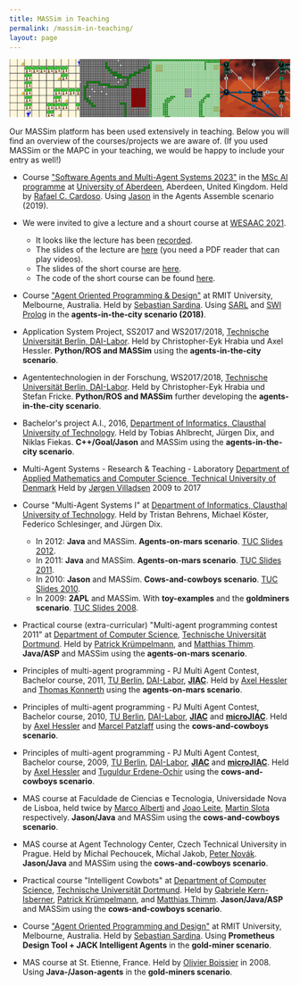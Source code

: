 ```yaml
---
title: MASSim in Teaching
permalink: /massim-in-teaching/
layout: page
---
```


![overview008.png](overview800.png)

Our MASSim platform has been used extensively in teaching.
Below you will find an overview of the courses/projects we are aware of. (If you used MASSim or the MAPC in your teaching, we would be happy to include your entry as well!)

* Course ["Software Agents and Multi-Agent Systems 2023"](https://www.abdn.ac.uk/registry/courses/postgraduate/2022-2023/computing_science/cs551k) in the [MSc AI programme](https://www.abdn.ac.uk/study/postgraduate-taught/degree-programmes/1034/artificial-intelligence/) at [University of Aberdeen](https://www.abdn.ac.uk/), Aberdeen, United Kingdom.
  Held by [Rafael C. Cardoso](https://rafaelcaue.github.io/).
  Using [Jason](https://jason.sourceforge.net/) in the Agents Assemble scenario (2019).

* We were invited to give a lecture and a shourt course at [WESAAC 2021](https://wesaac.ufsc.br/2021/).
  * It looks like the lecture has been [recorded](https://www.youtube.com/watch?v=HgNlfKm7YdQ).
  * The slides of the lecture are [here](./wesaac_lecture_slides.zip) (you need a PDF reader that can play videos).
  * The slides of the short course are [here](./wesaac_short-course_slides.pdf).
  * The code of the short course can be found [here](https://github.com/agentcontest/python-mapc2020).

* Course ["Agent Oriented Programming &amp; Design"](https://sites.google.com/site/rmitaopd18/home) at RMIT University, Melbourne, Australia.
  Held by [Sebastian Sardina](https://sites.google.com/site/ssardina/).
  Using [SARL](http://www.sarl.io/) and [SWI Prolog](http://www.swi-prolog.org/) in the **agents-in-the-city scenario (2018)**.

* Application System Project, SS2017 and WS2017/2018, [Technische Universität Berlin, DAI-Labor](http://www.dai-labor.de/en/).
  Held by Christopher-Eyk Hrabia und Axel Hessler.
  **Python/ROS and MASSim** using the **agents-in-the-city scenario**.

* Agententechnologien in der Forschung, WS2017/2018, [Technische Universität Berlin, DAI-Labor](http://www.dai-labor.de/en/).
  Held by Christopher-Eyk Hrabia und Stefan Fricke.
  **Python/ROS and MASSim** further developing the **agents-in-the-city scenario**.

* Bachelor's project A.I., 2016, [Department of Informatics, Clausthal University of Technology](https://www.ifi-ci.tu-clausthal.de/).
  Held by Tobias Ahlbrecht, Jürgen Dix, and Niklas Fiekas.
  **C++/Goal/Jason** and MASSim using the **agents-in-the-city scenario**.

* Multi-Agent Systems - Research & Teaching - Laboratory [Department of Applied Mathematics and Computer Science, Technical University of Denmark](https://people.compute.dtu.dk/jovi/MAS/)
  Held by [Jørgen Villadsen](https://people.compute.dtu.dk/jovi/) 2009 to 2017

* Course "Multi-Agent Systems I" at [Department of Informatics, Clausthal University of Technology](https://www.ifi-ci.tu-clausthal.de/).
  Held by Tristan Behrens, Michael Köster, Federico Schlesinger, and Jürgen Dix.
  * In 2012: **Java** and MASSim. **Agents-on-mars scenario**. [TUC Slides 2012](mas-BSc-1-up-SS2012.pdf).
  * In 2011: **Java** and MASSim. **Agents-on-mars scenario**. [TUC Slides 2011](mas-BSc-2011.pdf).
  * In 2010: **Jason** and MASSim. **Cows-and-cowboys scenario**. [TUC Slides 2010](mas-BSc-1-up-2010.pdf).
  * In 2009: **2APL** and MASSim. With **toy-examples** and the **goldminers scenario**. [TUC Slides 2008](mas-BSc-2008.pdf).

* Practical course (extra-curricular) "Multi-agent programming contest 2011"
  at [Department of Computer Science](http://ls1-www.cs.uni-dortmund.de/), [Technische Universität Dortmund](http://www.tu-dortmund.de/).
  Held by [Patrick Krümpelmann](http://ls1-www.cs.uni-dortmund.de/~kruempelmann),
  and [Matthias Thimm](http://ls1-www.cs.uni-dortmund.de/~thimm/).
  **Java/ASP** and MASSim using the **agents-on-mars scenario**.

* Principles of multi-agent programming - PJ Multi Agent Contest, Bachelor course, 2011,
  [TU Berlin](https://www.tu.berlin/), [DAI-Labor](http://www.dai-labor.de/),
  **[JIAC](https://www.jiac.de/agent-frameworks/jiac-v/)**.
  Held by [Axel Hessler](http://www.dai-labor.de/de/kompetenzzentren/act/mitarbeiter/axel.hessler) and
  [Thomas Konnerth](http://www.dai-labor.de/de/kompetenzzentren/act/mitarbeiter/thomas.konnerth) using the **agents-on-mars scenario**.

* Principles of multi-agent programming - PJ Multi Agent Contest, Bachelor course, 2010,
  [TU Berlin](https://www.tu.berlin/), [DAI-Labor](http://www.dai-labor.de/),
  **[JIAC](https://www.jiac.de/agent-frameworks/jiac-v/)** and **[microJIAC](https://www.jiac.de/agent-frameworks/microjiac/)**.
  Held by [Axel Hessler](http://www.dai-labor.de/de/kompetenzzentren/act/mitarbeiter/axel.hessler) and
  [Marcel Patzlaff](http://www.dai-labor.de/de/kompetenzzentren/act/mitarbeiter/marcel.patzlaff) using the **cows-and-cowboys scenario**.

* Principles of multi-agent programming - PJ Multi Agent Contest, Bachelor course, 2009,
  [TU Berlin](https://www.tu.berlin/), [DAI-Labor](http://www.dai-labor.de/),
  **[JIAC](https://www.jiac.de/agent-frameworks/jiac-v/)** and **[microJIAC](https://www.jiac.de/agent-frameworks/microjiac/)**.
  Held by [Axel Hessler](http://www.dai-labor.de/de/kompetenzzentren/act/mitarbeiter/axel.hessler) and
  [Tuguldur Erdene-Ochir](http://www.dai-labor.de/de/kompetenzzentren/act/mitarbeiter/erdene-ochir.tuguldur) using the **cows-and-cowboys scenario**.

* MAS course at Faculdade de Ciencias e Tecnologia, Universidade Nova de Lisboa,
  held twice by [Marco Alberti](https://novaresearch.unl.pt/en/persons/marco-alberti) and [Joao Leite](https://www.di.fct.unl.pt/pessoas/docentes/joao-leite), [Martin Slota](https://slotik.info/) respectively.
  **Jason/Java** and MASSim using the **cows-and-cowboys scenario**.

* MAS course at Agent Technology Center, Czech Technical University in Prague. Held by Michal Pechoucek, Michal Jakob, [Peter Novák](http://agents.felk.cvut.cz/).
  **Jason/Java** and MASSim using the **cows-and-cowboys scenario**.

* Practical course "Intelligent Cowbots" at [Department of Computer Science](http://ls1-www.cs.uni-dortmund.de/), [Technische Universität Dortmund](http://www.tu-dortmund.de/).
  Held by [Gabriele Kern-Isberner](http://ls1-www.cs.uni-dortmund.de/~kernisberner/),
  [Patrick Krümpelmann](http://ls1-www.cs.uni-dortmund.de/~kruempelmann),
  and [Matthias Thimm](http://ls1-www.cs.uni-dortmund.de/~thimm/).
  **Jason/Java/ASP** and MASSim using the **cows-and-cowboys scenario**.

* Course ["Agent Oriented Programming and Design"](http://www.cs.rmit.edu.au/agents/aopd/) at RMIT University, Melbourne, Australia.
  Held by [Sebastian Sardina](https://sites.google.com/site/ssardina/).
  Using **Prometheus Design Tool + JACK Intelligent Agents** in the **gold-miner scenario**.

* MAS course at St. Etienne, France. Held by [Olivier Boissier](http://www.emse.fr/~boissier/) in 2008.
  Using **Java-/Jason-agents** in the **gold-miners scenario**.
